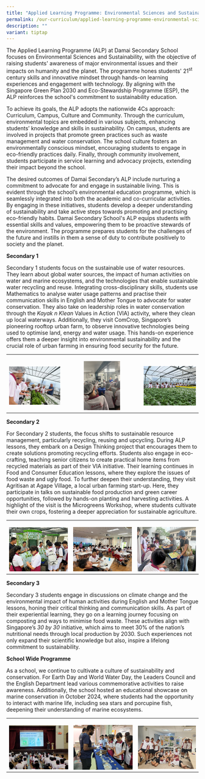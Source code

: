 ```yaml
---
title: "Applied Learning Programme: Environmental Sciences and Sustainability"
permalink: /our-curriculum/applied-learning-programme-environmental-sciences-and-sustainability/
description: ""
variant: tiptap
---
```

<p>The Applied Learning Programme (ALP) at Damai Secondary School focuses
on Environmental Sciences and Sustainability, with the objective of raising
students' awareness of major environmental issues and their impacts on
humanity and the planet. The programme hones students' 21<sup>st</sup> century
skills and innovative mindset through hands-on learning experiences and
engagement with technology. By aligning with the Singapore Green Plan 2030
and Eco-Stewardship Programme (ESP), the ALP reinforces the school's commitment
to sustainability education.</p>
<p>To achieve its goals, the ALP adopts the nationwide 4Cs approach: Curriculum,
Campus, Culture and Community. Through the curriculum, environmental topics
are embedded in various subjects, enhancing students’ knowledge and skills
in sustainability. On campus, students are involved in projects that promote
green practices such as waste management and water conservation. The school
culture fosters an environmentally conscious mindset, encouraging students
to engage in eco-friendly practices daily. Finally, through community involvement,
students participate in service learning and advocacy projects, extending
their impact beyond the school.</p>
<p>The desired outcomes of Damai Secondary’s ALP include nurturing a commitment
to advocate for and engage in sustainable living. This is evident through
the school’s environmental education programme, which is seamlessly integrated
into both the academic and co-curricular activities. By engaging in these
initiatives, students develop a deeper understanding of sustainability
and take active steps towards promoting and practising eco-friendly habits.
Damai Secondary School's ALP equips students with essential skills and
values, empowering them to be proactive stewards of the environment. The
programme prepares students for the challenges of the future and instills
in them a sense of duty to contribute positively to society and the planet.</p>
<p><strong>Secondary 1</strong>
</p>
<p>Secondary 1 students focus on the sustainable use of water resources.
They learn about global water sources, the impact of human activities on
water and marine ecosystems, and the technologies that enable sustainable
water recycling and reuse. Integrating cross-disciplinary skills, students
use Mathematics to analyse water usage patterns and practise their communication
skills in English and Mother Tongue to advocate for water conservation.
They also take on leadership roles in water conservation through the <em>Kayak n Klean </em>Values
in Action (VIA) activity, where they clean up local waterways. Additionally,
they visit ComCrop, Singapore’s pioneering rooftop urban farm, to observe
innovative technologies being used to optimise land, energy and water usage.
This hands-on experience offers them a deeper insight into environmental
sustainability and the crucial role of urban farming in ensuring food security
for the future.</p>
<table style="minWidth: 75px">
<colgroup>
<col>
<col>
<col>
</colgroup>
<tbody>
<tr>
<th rowspan="1" colspan="1">
<p></p>
<div class="isomer-image-wrapper">
<img style="width: 100%" height="auto" width="100%" alt="" src="/images/Curriculum/ALP/ALP_2025_01.jpg">
</div>
</th>
<th rowspan="1" colspan="1">
<p></p>
<div class="isomer-image-wrapper">
<img style="width: 50%;" height="auto" width="100%" alt="" src="/images/Curriculum/ALP/ALP_2025_02.jpg">
</div>
</th>
<th rowspan="1" colspan="1">
<p></p>
<div class="isomer-image-wrapper">
<img style="width: 100%" height="auto" width="100%" alt="" src="/images/Curriculum/ALP/ALP_2025_03.jpg">
</div>
</th>
</tr>
</tbody>
</table>
<p><strong>Secondary 2</strong>
</p>
<p>For Secondary 2 students, the focus shifts to sustainable resource management,
particularly recycling, reusing and upcycling. During ALP lessons, they
embark on a Design Thinking project that encourages them to create solutions
promoting recycling efforts. Students also engage in eco-crafting, teaching
senior citizens to create practical home items from recycled materials
as part of their VIA initiative. Their learning continues in Food and Consumer
Education lessons, where they explore the issues of food waste and ugly
food. To further deepen their understanding, they visit Agritisan at Agape
Village, a local urban farming start-up. Here, they participate in talks
on sustainable food production and green career opportunities, followed
by hands-on planting and harvesting activities. A highlight of the visit
is the Microgreens Workshop, where students cultivate their own crops,
fostering a deeper appreciation for sustainable agriculture.</p>
<table style="minWidth: 75px">
<colgroup>
<col>
<col>
<col>
</colgroup>
<tbody>
<tr>
<th rowspan="1" colspan="1">
<p></p>
<div class="isomer-image-wrapper">
<img style="width: 100%" height="auto" width="100%" alt="" src="/images/Curriculum/ALP/ALP_2025_04.jpg">
</div>
</th>
<th rowspan="1" colspan="1">
<p></p>
<div class="isomer-image-wrapper">
<img style="width: 100%" height="auto" width="100%" alt="" src="/images/Curriculum/ALP/ALP_2025_05.jpg">
</div>
</th>
<th rowspan="1" colspan="1">
<p></p>
<div class="isomer-image-wrapper">
<img style="width: 100%" height="auto" width="100%" alt="" src="/images/Curriculum/ALP/ALP_2025_06.jpg">
</div>
</th>
</tr>
</tbody>
</table>
<p><strong>Secondary 3</strong>
</p>
<p>Secondary 3 students engage in discussions on climate change and the environmental
impact of human activities during English and Mother Tongue lessons, honing
their critical thinking and communication skills. As part of their experiential
learning, they go on a learning journey focusing on composting and ways
to minimise food waste. These activities align with Singapore’s <em>30 by 30</em> initiative,
which aims to meet 30% of the nation’s nutritional needs through local
production by 2030. Such experiences not only expand their scientific knowledge
but also, inspire a lifelong commitment to sustainability.</p>
<p><strong>School Wide Programme</strong>
</p>
<p>As a school, we continue to cultivate a culture of sustainability and
conservation. For Earth Day and World Water Day, the Leaders Council and
the English Department lead various commemorative activities to raise awareness.
Additionally, the school hosted an educational showcase on marine conservation
in October 2024, where students had the opportunity to interact with marine
life, including sea stars and porcupine fish, deepening their understanding
of marine ecosystems.</p>
<table style="minWidth: 75px">
<colgroup>
<col>
<col>
<col>
</colgroup>
<tbody>
<tr>
<th rowspan="1" colspan="1">
<p></p>
<div class="isomer-image-wrapper">
<img style="width: 100%" height="auto" width="100%" alt="" src="/images/Curriculum/ALP/ALP_2025_07.jpg">
</div>
</th>
<th rowspan="1" colspan="1">
<p></p>
<div class="isomer-image-wrapper">
<img style="width: 100%" height="auto" width="100%" alt="" src="/images/Curriculum/ALP/ALP_2025_08.jpg">
</div>
</th>
<th rowspan="1" colspan="1">
<p></p>
<div class="isomer-image-wrapper">
<img style="width: 100%" height="auto" width="100%" alt="" src="/images/Curriculum/ALP/ALP_2025_09.jpg">
</div>
</th>
</tr>
</tbody>
</table>
<p></p>